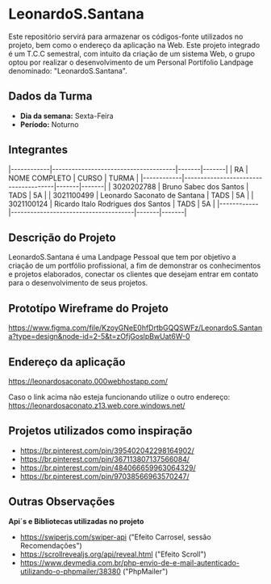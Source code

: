 # LeonardoS.Santana
Este repositório servirá para armazenar os códigos-fonte utilizados no projeto, bem como o endereço da aplicação na Web. Este projeto integrado é um T.C.C semestral, com intuito da criação de um sistema Web, o grupo optou por realizar o desenvolvimento de um Personal Portifolio Landpage denominado: "LeonardoS.Santana".

## Dados da Turma
* **Dia da semana:** Sexta-Feira
* **Período:** Noturno

## Integrantes
|------------|--------------------------------------|-------|-------|
|     RA     |            NOME COMPLETO             | CURSO | TURMA |
|------------|--------------------------------------|-------|-------|
| 3020202788 | Bruno Sabec dos Santos               | TADS  | 5A    |
| 3021100499 | Leonardo Saconato de Santana         | TADS  | 5A    |
| 3021100124 | Ricardo Italo Rodrigues dos Santos   | TADS  | 5A    |
|------------|--------------------------------------|-------|-------|


## Descrição do Projeto

LeonardoS.Santana é uma Landpage Pessoal que tem por objetivo a criação de um portfólio profissional, a fim de demonstrar os conhecimentos e projetos elaborados, conectar os clientes que desejam entrar em contato para o desenvolvimento de seus projetos.

## Prototípo Wireframe do Projeto

https://www.figma.com/file/KzoyGNeE0hfDrtbGQQSWFz/LeonardoS.Santana?type=design&node-id=2-5&t=zOfjGoslpBwUat6W-0

## Endereço da aplicação

https://leonardosaconato.000webhostapp.com/

Caso o link acima não esteja funcionando utilize o outro endereço:
https://leonardosaconato.z13.web.core.windows.net/

## Projetos utilizados como inspiração

* https://br.pinterest.com/pin/395402042298164902/ 
* https://br.pinterest.com/pin/367113807137566084/
* https://br.pinterest.com/pin/484066659963064329/
* https://br.pinterest.com/pin/97038566963570247/

## Outras Observações 

**Api´s e Bibliotecas utilizadas no projeto**

* https://swiperjs.com/swiper-api ("Efeito Carrosel, sessão Recomendações")
* https://scrollrevealjs.org/api/reveal.html ("Efeito Scroll")
* https://www.devmedia.com.br/php-envio-de-e-mail-autenticado-utilizando-o-phpmailer/38380 ("PhpMailer")
